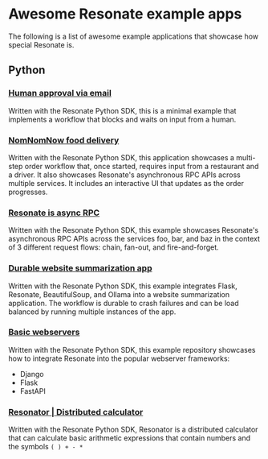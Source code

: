 # Awesome Resonate example apps

The following is a list of awesome example applications that showcase how special Resonate is.

## Python

### [Human approval via email](https://github.com/Tomperez98/human-in-the-loop/tree/main)

Written with the Resonate Python SDK, this is a minimal example that implements a workflow that blocks and waits on input from a human.

### [NomNomNow food delivery](https://github.com/flossypurse/nomnomnow)

Written with the Resonate Python SDK, this application showcases a multi-step order workflow that, once started, requires input from a restaurant and a driver. It also showcases Resonate's asynchronous RPC APIs across multiple services. It includes an interactive UI that updates as the order progresses.

### [Resonate is async RPC](https://github.com/flossypurse/resonate-is-async-rpc)

Written with the Resonate Python SDK, this example showcases Resonate's asynchronous RPC APIs across the services foo, bar, and baz in the context of 3 different request flows: chain, fan-out, and fire-and-forget.

### [Durable website summarization app](https://github.com/flossypurse/website-summarization-app)

Written with the Resonate Python SDK, this example integrates Flask, Resonate, BeautifulSoup, and Ollama into a website summarization application.
The workflow is durable to crash failures and can be load balanced by running multiple instances of the app.

### [Basic webservers](https://github.com/resonatehq/example-webservers-py)

Written with the Resonate Python SDK, this example repository showcases how to integrate Resonate into the popular webserver frameworks:

- Django
- Flask
- FastAPI

### [Resonator | Distributed calculator](https://github.com/dfarr/resonator)

Written with the Resonate Python SDK, Resonator is a distributed calculator that can calculate basic arithmetic expressions that contain numbers and the symbols `( ) + - *`
